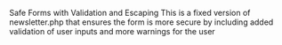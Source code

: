 Safe Forms with Validation and Escaping
This is a fixed version of newsletter.php that ensures the form is more secure by including added validation of user inputs and more warnings for the user
